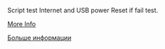 Script test Internet and USB power Reset if fail test.

[More Info](https://mikrotik.me/blog-dostupnost-interneta-cherez-LTE.html) 

[Больше информации](https://mikrotik.me/blog-dostupnost-interneta-cherez-LTE.html) 